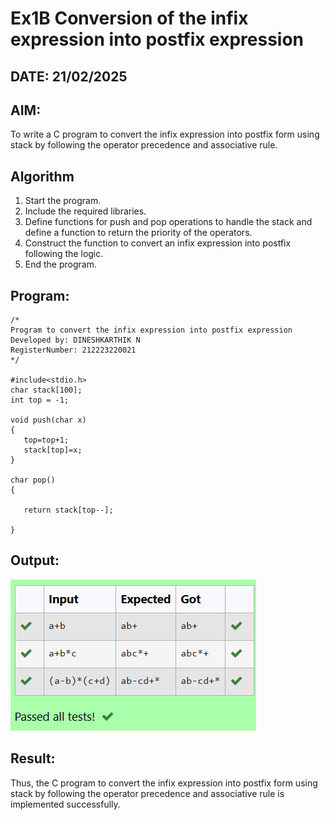# Ex1B Conversion of the infix expression into postfix expression
## DATE: 21/02/2025
## AIM:
To write a C program to convert the infix expression into postfix form using stack by following the operator precedence and associative rule.

## Algorithm
1. Start the program.
2. Include the required libraries.
3. Define functions for push and pop operations to handle the stack and define a function to return the priority of the operators.
4. Construct the function to convert an infix expression into postfix following the logic.
5. End the program.   

## Program:
```
/*
Program to convert the infix expression into postfix expression
Developed by: DINESHKARTHIK N 
RegisterNumber: 212223220021  
*/

#include<stdio.h>
char stack[100];
int top = -1;

void push(char x)
{
   top=top+1;
   stack[top]=x;
}

char pop()
{

   return stack[top--];
   
}
```

## Output:
![1748712283926](image/Ex2-Conversion-of-the-infix-expression-into-postfix-expression/1748712283926.png)

## Result:
Thus, the C program to convert the infix expression into postfix form using stack by following the operator precedence and associative rule is implemented successfully.